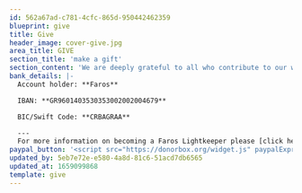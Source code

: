 ```yaml
---
id: 562a67ad-c781-4cfc-865d-950442462359
blueprint: give
title: Give
header_image: cover-give.jpg
area_title: GIVE
section_title: 'make a gift'
section_content: 'We are deeply grateful to all who contribute to our work supporting refugee children. If you''d like to help us provide care to refugee children and youth in Greece by supporting us financially, you may give a one-time gift to Faros.'
bank_details: |-
  Account holder: **Faros**

  IBAN: **GR9601403530353002002004679**

  BIC/Swift Code: **CRBAGRAA**

  ---
  For more information on becoming a Faros Lightkeeper please [click here](/lightkeeper).
paypal_button: '<script src="https://donorbox.org/widget.js" paypalExpress="true"></script><iframe src="https://donorbox.org/embed/faros-1" name="donorbox" allowpaymentrequest="allowpaymentrequest" seamless="seamless" frameborder="0" scrolling="no" height="900px" width="100%" style="max-width: 500px; min-width: 250px; max-height:none!important"></iframe>'
updated_by: 5eb7e72e-e580-4a8d-81c6-51acd7db6565
updated_at: 1659099868
template: give
---
```

